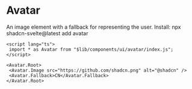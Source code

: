 # Avatar
An image element with a fallback for representing the user.
Install: npx shadcn-svelte@latest add avatar

```svelte
<script lang="ts">
 import * as Avatar from "$lib/components/ui/avatar/index.js";
</script>
 
<Avatar.Root>
 <Avatar.Image src="https://github.com/shadcn.png" alt="@shadcn" />
 <Avatar.Fallback>CN</Avatar.Fallback>
</Avatar.Root>
```
